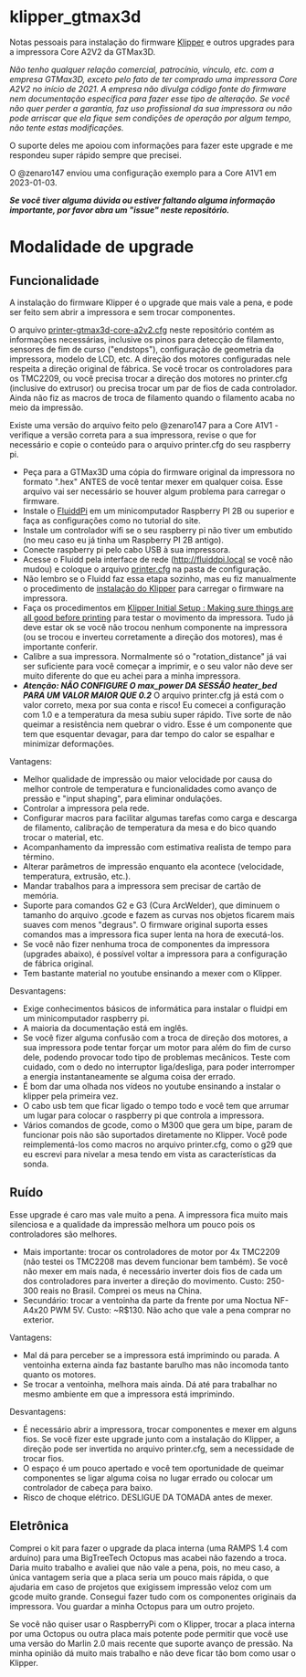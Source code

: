 # klipper_gtmax3d

Notas pessoais para instalação do firmware [Klipper](https://www.klipper3d.org/) e outros upgrades para a impressora Core A2V2 da GTMax3D.

*Não tenho qualquer relação comercial, patrocínio, vínculo, etc. com a empresa GTMax3D, exceto pelo fato de ter comprado uma impressora Core A2V2 no início de 2021. A empresa não divulga código fonte do firmware nem documentação específica para fazer esse tipo de alteração. Se você não quer perder a garantia, faz uso profissional da sua impressora ou não pode arriscar que ela fique sem condições de operação por algum tempo, não tente estas modificações.*

O suporte deles me apoiou com informações para fazer este upgrade e me respondeu super rápido sempre que precisei. 

O @zenaro147 enviou uma configuração exemplo para a Core A1V1 em 2023-01-03.

***Se você tiver alguma dúvida ou estiver faltando alguma informação importante, por favor abra um "issue" neste repositório.***


# Modalidade de upgrade

## Funcionalidade

A instalação do firmware Klipper é o upgrade que mais vale a pena, e pode ser feito sem abrir a impressora e sem trocar componentes.

O arquivo [printer-gtmax3d-core-a2v2.cfg](printer-gtmax3d-core-a2v2.cfg) neste repositório contém as informações necessárias, inclusive os pinos para detecção de filamento, sensores de fim de curso ("endstops"), configuração de geometria da impressora, modelo de LCD, etc. A direção dos motores configuradas nele respeita a direção original de fábrica. Se você trocar os controladores para os TMC2209, ou você precisa trocar a direção dos motores no printer.cfg (inclusive do extrusor) ou precisa trocar um par de fios de cada controlador. Ainda não fiz as macros de troca de filamento quando o filamento acaba no meio da impressão.

Existe uma versão do arquivo feito pelo @zenaro147 para a Core A1V1 - verifique a versão correta para a sua impressora, revise o que for necessário e copie o conteúdo para o arquivo printer.cfg do seu raspberry pi.

* Peça para a GTMax3D uma cópia do firmware original da impressora no formato ".hex" ANTES de você tentar mexer em qualquer coisa. Esse arquivo vai ser necessário se houver algum problema para carregar o firmware.
* Instale o [FluiddPi](https://docs.fluidd.xyz/installation/fluiddpi) em um minicomputador Raspberry PI 2B ou superior e faça as configurações como no tutorial do site.
* Instale um controlador wifi se o seu raspberry pi não tiver um embutido (no meu caso eu já tinha um Raspberry PI 2B antigo).
* Conecte raspberry pi pelo cabo USB à sua impressora.
* Acesse o Fluidd pela interface de rede (http://fluiddpi.local se você não mudou) e coloque o arquivo [printer.cfg](printer.cfg) na pasta de configuração.
* Não lembro se o Fluidd faz essa etapa sozinho, mas eu fiz manualmente o procedimento de [instalação do Klipper](https://www.klipper3d.org/Installation.html) para carregar o firmware na impressora.
* Faça os procedimentos em [Klipper Initial Setup : Making sure things are all good before printing](https://www.youtube.com/watch?v=T-knWbh1Gg8) para testar o movimento da impressora. Tudo já deve estar ok se você não trocou nenhum componente na impressora (ou se trocou e inverteu corretamente a direção dos motores), mas é importante conferir.
* Calibre a sua impressora. Normalmente só o "rotation_distance" já vai ser suficiente para você começar a imprimir, e o seu valor não deve ser muito diferente do que eu achei para a minha impressora.
* ***Atenção: NÃO CONFIGURE O max_power DA SESSÃO heater_bed PARA UM VALOR MAIOR QUE 0.2*** O arquivo printer.cfg já está com o valor correto, mexa por sua conta e risco! Eu comecei a configuração com 1.0 e a temperatura da mesa subiu super rápido. Tive sorte de não queimar a resistência nem quebrar o vidro. Esse é um componente que tem que esquentar devagar, para dar tempo do calor se espalhar e minimizar deformações.


Vantagens:
* Melhor qualidade de impressão ou maior velocidade por causa do melhor controle de temperatura e funcionalidades como avanço de pressão e "input shaping", para eliminar ondulações.
* Controlar a impressora pela rede.
* Configurar macros para facilitar algumas tarefas como carga e descarga de filamento, calibração de temperatura da mesa e do bico quando trocar o material, etc.
* Acompanhamento da impressão com estimativa realista de tempo para término.
* Alterar parâmetros de impressão enquanto ela acontece (velocidade, temperatura, extrusão, etc.).
* Mandar trabalhos para a impressora sem precisar de cartão de memória.
* Suporte para comandos G2 e G3 (Cura ArcWelder), que diminuem o tamanho do arquivo .gcode e fazem as curvas nos objetos ficarem mais suaves com menos "degraus". O firmware original suporta esses comandos mas a impressora fica super lenta na hora de executá-los.
* Se você não fizer nenhuma troca de componentes da impressora (upgrades abaixo), é possível voltar a impressora para a configuração de fábrica original.
* Tem bastante material no youtube ensinando a mexer com o Klipper.

Desvantagens:
* Exige conhecimentos básicos de informática para instalar o fluidpi em um minicomputador raspberry pi.
* A maioria da documentação está em inglês.
* Se você fizer alguma confusão com a troca de direção dos motores, a sua impressora pode tentar forçar um motor para além do fim de curso dele, podendo provocar todo tipo de problemas mecânicos. Teste com cuidado, com o dedo no interruptor liga/desliga, para poder interromper a energia instantaneamente se alguma coisa der errado.
* É bom dar uma olhada nos vídeos no youtube ensinando a instalar o klipper pela primeira vez.
* O cabo usb tem que ficar ligado o tempo todo e você tem que arrumar um lugar para colocar o raspberry pi que controla a impressora.
* Vários comandos de gcode, como o M300 que gera um bipe, param de funcionar pois não são suportados diretamente no Klipper. Você pode reimplementá-los como macros no arquivo printer.cfg, como o g29 que eu escrevi para nivelar a mesa tendo em vista as características da sonda.


## Ruído

Esse upgrade é caro mas vale muito a pena. A impressora fica muito mais silenciosa e a qualidade da impressão melhora um pouco pois os controladores são melhores.

* Mais importante: trocar os controladores de motor por 4x TMC2209 (não testei os TMC2208 mas devem funcionar bem também). Se você não mexer em mais nada, é necessário inverter dois fios de cada um dos controladores para inverter a direção do movimento. Custo: 250-300 reais no Brasil. Comprei os meus na China.
* Secundário: trocar a ventoinha da parte da frente por uma Noctua NF-A4x20 PWM 5V. Custo: ~R$130. Não acho que vale a pena comprar no exterior.

Vantagens:
* Mal dá para perceber se a impressora está imprimindo ou parada. A ventoinha externa ainda faz bastante barulho mas não incomoda tanto quanto os motores.
* Se trocar a ventoinha, melhora mais ainda. Dá até para trabalhar no mesmo ambiente em que a impressora está imprimindo.

Desvantagens:
* É necessário abrir a impressora, trocar componentes e mexer em alguns fios. Se você fizer este upgrade junto com a instalação do Klipper, a direção pode ser invertida no arquivo printer.cfg, sem a necessidade de trocar fios.
* O espaço é um pouco apertado e você tem oportunidade de queimar componentes se ligar alguma coisa no lugar errado ou colocar um controlador de cabeça para baixo.
* Risco de choque elétrico. DESLIGUE DA TOMADA antes de mexer.


## Eletrônica

Comprei o kit para fazer o upgrade da placa interna (uma RAMPS 1.4 com arduíno) para uma BigTreeTech Octopus mas acabei não fazendo a troca. Daria muito trabalho e avaliei que não vale a pena, pois, no meu caso, a única vantagem seria que a placa seria um pouco mais rápida, o que ajudaria em caso de projetos que exigissem impressão veloz com um gcode muito grande. Consegui fazer tudo com os componentes originais da impressora. Vou guardar a minha Octopus para um outro projeto.

Se você não quiser usar o RaspberryPi com o Klipper, trocar a placa interna por uma Octopus ou outra placa mais potente pode permitir que você use uma versão do Marlin 2.0 mais recente que suporte avanço de pressão. Na minha opinião dá muito mais trabalho e não deve ficar tão bom como usar o Klipper.
